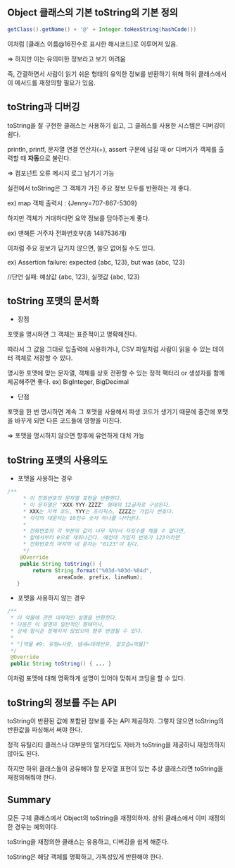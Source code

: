 ## Object 클래스의 기본 toString의 기본 정의

```java
getClass().getName() + '@' + Integer.toHexString(hashCode())
```

이처럼 [클래스 이름@16진수로 표시한 해시코드]로 이루어져 있음.

⇒ 하지만 이는 유의미한 정보라고 보기 어려움

즉, 간결하면서 사람이 읽기 쉬운 형태의 유익한 정보를 반환하기 위해 하위 클래스에서 이 메서드를 재정의할 필요가 있음.

## toString과 디버깅

toString을 잘 구현한 클래스는 사용하기 쉽고, 그 클래스를 사용한 시스템은 디버깅이 쉽다.

println, printf, 문자열 연결 연산자(+), assert 구문에 넘길 때 or 디버거가 객체를 출력할 때 **자동**으로 불린다.

⇒ 컴포넌트 오류 메시지 로그 남기기 가능

실전에서 toString은 그 객체가 가진 주요 정보 모두를 반환하는 게 좋다.

ex) map 객체 출력시 : {Jenny=707-867-5309}

하지만 객체가 거대하다면 요약 정보를 담아주는게 좋다.

ex) 맨해튼 거주자 전화번호부(총 1487536개)

이처럼 주요 정보가 담기지 않으면, 쓸모 없어질 수도 있다.

ex) Assertion failure: expected {abc, 123}, but was {abc, 123}

//단언 실패: 예상값 {abc, 123}, 실젯값 {abc, 123}

## toString 포맷의 문서화

- 장점

포맷을 명시하면 그 객체는 표준적이고 명확해진다.

따라서 그 값을 그대로 입출력에 사용하거나, CSV 파일처럼 사람이 읽을 수 있는 데이터 객체로 저장할 수 있다.

명시한 포맷에 맞는 문자열, 객체를 상호 전환할 수 있는 정적 팩터리 or 생성자를 함께 제공해주면 좋다. ex) BigInteger, BigDecimal

- 단점

포맷을 한 번 명시하면 계속 그 포맷을 사용해서 파생 코드가 생기기 때문에 중간에 포맷을 바꾸게 되면 다른 코드들에 영향을 미친다.

⇒ 포맷을 명시하지 않으면 향후에 유연하게 대처 가능

## toString 포맷의 사용의도

- 포맷을 사용하는 경우

```java
/**
     * 이 전화번호의 문자열 표현을 반환한다.
     * 이 문자열은 "XXX-YYY-ZZZZ" 형태의 12글자로 구성된다.
     * XXX는 지역 코드, YYY는 프리픽스, ZZZZ는 가입자 번호다.
     * 각각의 대문자는 10진수 숫자 하나를 나타낸다.
     *
     * 전화번호의 각 부분의 값이 너무 작아서 자릿수를 채울 수 없다면,
     * 앞에서부터 0으로 채워나간다. 예컨대 가입자 번호가 123이라면
     * 전화번호의 마지막 네 문자는 "0123"이 된다.
     */
    @Override 
    public String toString() {
        return String.format("%03d-%03d-%04d",
                areaCode, prefix, lineNum);
   }
```

- 포맷을 사용하지 않는 경우

```java
/**
 * 이 약물에 관한 대락적인 설명을 반환한다.
 * 다음은 이 설명의 일반적인 형태이나,
 * 상세 형식은 정해지지 않았으며 향후 변경될 수 있다.
 *
 * "[약물 #9: 유형=사랑, 냄새=테레빈유, 겉모습=먹물]"
 */
 @Override
 public String toString() { ... }
```

이처럼 포맷에 대해 명확하게 설명이 있어야 맞춰서 코딩을 할 수 있다.

## toString의 정보를 주는 API

toString이 반환된 값에 포함된 정보를 주는 API 제공하자. 그렇지 않으면 toString의 반환값을 파싱해서 써야 한다.

정적 유틸리티 클래스나 대부분의 열거타입도 자바가 toString을 제공하니 재정의하지 않아도 된다.

하지만 하위 클래스들이 공유해야 할 문자열 표현이 있는 추상 클래스라면 toString을 재정의해줘야 한다.

## Summary

모든 구체 클래스에서 Object의 toString을 재정의하자. 상위 클래스에서 이미 재정의한 경우는 예외이다.

toString을 재정의한 클래스는 유용하고, 디버깅을 쉽게 해준다.

toString은 해당 객체를 명확하고, 가독성있게 반환해야 한다.
